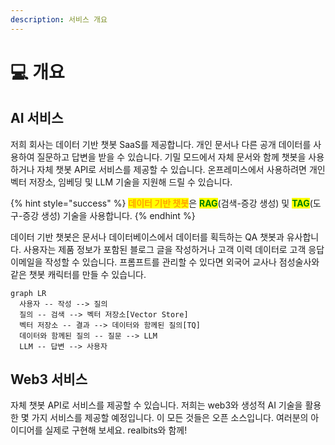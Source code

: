 ```yaml
---
description: 서비스 개요
---
```


# 💻 개요

## AI 서비스

저희 회사는 데이터 기반 챗봇 SaaS를 제공합니다. 개인 문서나 다른 공개 데이터를 사용하여 질문하고 답변을 받을 수 있습니다. 기밀 모드에서 자체 문서와 함께 챗봇을 사용하거나 자체 챗봇 API로 서비스를 제공할 수 있습니다. 온프레미스에서 사용하려면 개인 벡터 저장소, 임베딩 및 LLM 기술을 지원해 드릴 수 있습니다.

{% hint style="success" %}
<mark style="color:orange;">**데이터 기반 챗봇**</mark>은 <mark style="color:green;">**RAG**</mark>(검색-증강 생성) 및 <mark style="color:green;">**TAG**</mark>(도구-증강 생성) 기술을 사용합니다.
{% endhint %}

데이터 기반 챗봇은 문서나 데이터베이스에서 데이터를 획득하는 QA 챗봇과 유사합니다. 사용자는 제품 정보가 포함된 블로그 글을 작성하거나 고객 이력 데이터로 고객 응답 이메일을 작성할 수 있습니다. 프롬프트를 관리할 수 있다면 외국어 교사나 점성술사와 같은 챗봇 캐릭터를 만들 수 있습니다.

```mermaid
graph LR
  사용자 -- 작성 --> 질의
  질의 -- 검색 --> 벡터 저장소[Vector Store]
  벡터 저장소 -- 결과 --> 데이터와 함께된 질의[TQ]
  데이터와 함께된 질의 -- 질문 --> LLM
  LLM -- 답변 --> 사용자
```

## Web3 서비스

자체 챗봇 API로 서비스를 제공할 수 있습니다. 저희는 web3와 생성적 AI 기술을 활용한 몇 가지 서비스를 제공할 예정입니다. 이 모든 것들은 오픈 소스입니다. 여러분의 아이디어를 실제로 구현해 보세요. realbits와 함께!